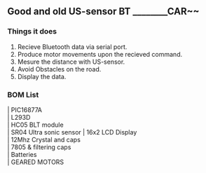 ## Good and old US-sensor BT ________CAR~~

### Things it does
1. Recieve Bluetooth data via serial port.
2. Produce motor movements upon the recieved command.
3. Mesure the distance with US-sensor.
4. Avoid Obstacles on the road.
5. Display the data.

### BOM List
| PIC16877A               
| L293D                   
| HC05 BLT module         
| SR04 Ultra sonic sensor 
| 16x2 LCD Display        
| 12Mhz Crystal and caps  
| 7805 & filtering caps   
| Batteries               
| GEARED MOTORS           


